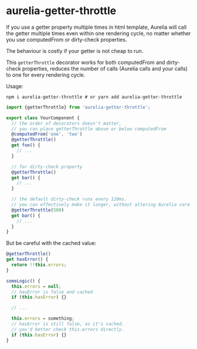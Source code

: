 # aurelia-getter-throttle

If you use a getter property multiple times in html template, Aurelia will call the getter multiple times even within one rendering cycle, no matter whether you use computedFrom or dirty-check properties.

The behaviour is costly if your getter is not cheap to run.

This `getterThrottle` decorator works for both computedFrom and dirty-check properties, reduces the number of calls (Aurelia calls and your calls) to one for every rendering cycle.

Usage:

```
npm i aurelia-getter-throttle # or yarn add aurelia-getter-throttle
```

```js
import {getterThrottle} from 'aurelia-getter-throttle';

export class YourComponent {
  // the order of decorators doesn't matter,
  // you can place getterThrottle above or below computedFrom
  @computedFrom('one', 'two')
  @getterThrottle()
  get foo() {
    // ...
  }

  // for dirty-check property
  @getterThrottle()
  get bar() {
    // ...
  }

  // the default dirty-check runs every 120ms.
  // you can effectively make it longer, without altering Aurelia core behaviour.
  @getterThrottle(500)
  get bar() {
    // ...
  }
}
```

But be careful with the cached value:

```js
@getterThrottle()
get hasError() {
  return !!this.errors;
}

someLogic() {
  this.errors = null;
  // hasError is false and cached
  if (this.hasError) {}

  // ...

  this.errors = something;
  // hasError is still false, as it's cached.
  // you'd better check this.errors directly.
  if (this.hasError) {}
}
```